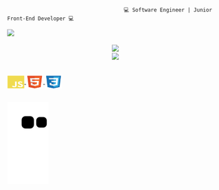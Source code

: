                                           💻 Software Engineer | Junior Front-End Developer 💻
                                          
   <div href="https://www.linkedin.com/in/matheus-ricci-228a06182/" target="_blank">
  <img src="https://img.shields.io/badge/-LinkedIn-%230077B5?style=for-the-badge&logo=linkedin&logoColor=white"  target="_blank"></div> 
  


<br>

<div align="center">
  <a href="https://github.com/MR1CC1">
  <img height="180em" src="https://github-readme-stats.vercel.app/api?username=MR1CC1&show_icons=true&theme=dark&include_all_commits=true&count_private=true"/>
    <br>
  <img height="180em" src="https://github-readme-stats.vercel.app/api/top-langs/?username=MR1CC1&layout=compact&langs_count=7&theme=dark"/>
</div>
  
  <br>
  
<div style="display: inline_block"><br>
  <img align="center" alt="Rafa-Js" height="30" width="40" src="https://raw.githubusercontent.com/devicons/devicon/master/icons/javascript/javascript-plain.svg">
  <img align="center" alt="Rafa-HTML" height="30" width="40" src="https://raw.githubusercontent.com/devicons/devicon/master/icons/html5/html5-original.svg">
  <img align="center" alt="Rafa-CSS" height="30" width="40" src="https://raw.githubusercontent.com/devicons/devicon/master/icons/css3/css3-original.svg">
</div>
  
  <br>
  
  <div> 
 
  ![Snake animation](https://github.com/rafaballerini/rafaballerini/blob/output/github-contribution-grid-snake.svg)
 
</div>
